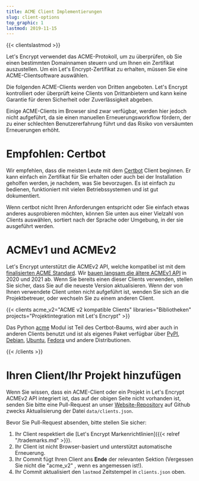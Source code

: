 ```yaml
---
title: ACME Client Implementierungen
slug: client-options
top_graphic: 1
lastmod: 2019-11-15
---
```


{{< clientslastmod >}}

Let's Encrypt verwendet das ACME-Protokoll, um zu überprüfen, ob Sie einen bestimmten Domainnamen steuern und um Ihnen ein Zertifikat auszustellen. Um ein Let's Encrypt-Zertifikat zu erhalten, müssen Sie eine ACME-Clientsoftware auswählen.

Die folgenden ACME-Clients werden von Dritten angeboten. Let's Encrypt kontrolliert oder überprüft keine Clients von Drittanbietern und kann keine Garantie für deren Sicherheit oder Zuverlässigkeit abgeben.

Einige ACME-Clients im Browser sind zwar verfügbar, werden hier jedoch nicht aufgeführt, da sie einen manuellen Erneuerungsworkflow fördern, der zu einer schlechten Benutzererfahrung führt und das Risiko von versäumten Erneuerungen erhöht.

# Empfohlen: Certbot

Wir empfehlen, dass die meisten Leute mit dem [Certbot](https://certbot.eff.org/) Client beginnen. Er kann einfach ein Zertifikat für Sie erhalten oder auch bei der Installation geholfen werden, je nachdem, was Sie bevorzugen. Es ist einfach zu bedienen, funktioniert mit vielen Betriebssystemen und ist gut dokumentiert.

Wenn certbot nicht Ihren Anforderungen entspricht oder Sie einfach etwas anderes ausprobieren möchten, können Sie unten aus einer Vielzahl von Clients auswählen, sortiert nach der Sprache oder Umgebung, in der sie ausgeführt werden.

# ACMEv1 und ACMEv2

Let's Encrypt unterstützt die ACMEv2 API, welche kompatibel ist mit dem
[finalisierten ACME Standard](https://tools.ietf.org/html/rfc8555). Wir [bauen langsam die ältere
 ACMEv1 API](https://community.letsencrypt.org/t/end-of-life-plan-for-acmev1/88430/)
in 2020 und 2021 ab. Wenn Sie bereits einen dieser Clients verwenden, stellen Sie sicher, dass Sie auf die neueste Version aktualisieren. Wenn der von Ihnen verwendete Client unten nicht aufgeführt ist, wenden Sie sich an die Projektbetreuer, oder wechseln Sie zu einem anderen Client.


{{< clients acme_v2="ACME v2 kompatible Clients" libraries="Bibliotheken" projects="Projektintegration mit Let's Encrypt" >}}

Das Python [acme](https://github.com/certbot/certbot/tree/master/acme) Modul ist Teil des Certbot-Baums, wird aber auch in anderen Clients benutzt und ist als eigenes Paket verfügbar über [PyPI](https://pypi.python.org/pypi/acme), [Debian](https://packages.debian.org/search?keywords=python-acme), [Ubuntu](https://launchpad.net/ubuntu/+source/python-acme), [Fedora](https://bodhi.fedoraproject.org/updates/?packages=python-acme) und andere Distributionen.

{{< /clients >}}

# Ihren Client/Ihr Projekt hinzufügen

Wenn Sie wissen, dass ein ACME-Client oder ein Projekt in Let's Encrypt ACMEv2 API integriert ist, das auf der obigen Seite nicht vorhanden ist, senden Sie bitte eine Pull-Request an unser [Website-Repository](https://github.com/letsencrypt/website/) auf Github zwecks Aktualisierung der Datei `data/clients.json`.

Bevor Sie Pull-Request absenden, bitte stellen Sie sicher:

1. Ihr Client respektiert die [Let's Encrypt Markenrichtlinien]({{< relref "/trademarks.md" >}}).
2. Ihr Client ist nicht Browser-basiert und unterstützt automatische Erneuerung.
3. Ihr Commit fügt Ihren Client ans **Ende** der relevanten Sektion (Vergessen Sie nicht die "acme_v2" , wenn es angemessen ist!).
4. Ihr Commit aktualisiert den `lastmod` Zeitstempel in `clients.json` oben.
